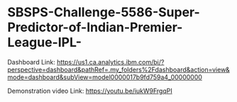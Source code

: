 # SBSPS-Challenge-5586-Super-Predictor-of-Indian-Premier-League-IPL-

Dashboard Link: https://us1.ca.analytics.ibm.com/bi/?perspective=dashboard&pathRef=.my_folders%2Fdashboard&action=view&mode=dashboard&subView=model0000017b9fd759a4_00000000

Demonstration video Link: https://youtu.be/iukW9FrgqPI
